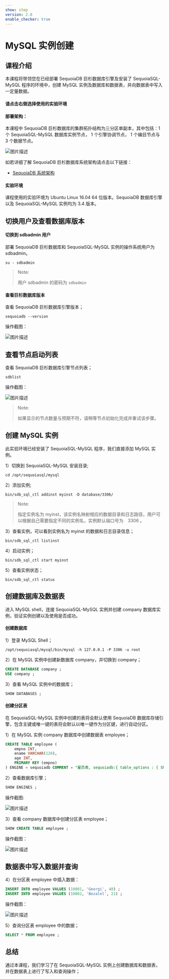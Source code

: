 ```yaml
---
show: step
version: 2.0
enable_checker: true
---
```

# MySQL 实例创建

## 课程介绍

本课程将带领您在已经部署 SequoiaDB 巨杉数据库引擎及安装了 SequoiaSQL-MySQL 程序的环境中，创建 MySQL 实例及数据库和数据表，并向数据表中写入一定量数据。

#### 请点击右侧选择使用的实验环境

#### 部署架构：

本课程中 SequoiaDB 巨杉数据库的集群拓扑结构为三分区单副本，其中包括：1 个 SequoiaSQL-MySQL 数据库实例节点， 1 个引擎协调节点， 1 个编目节点与 3 个数据节点。

![图片描述](https://doc.shiyanlou.com/courses/1469/1207281/8d88e6faed223a26fcdc66fa2ef8d3c5)

如若详细了解 SequoiaDB 巨杉数据库系统架构请点击以下链接：
* [SequoiaDB 系统架构](http://doc.sequoiadb.com/cn/sequoiadb-cat_id-1519649201-edition_id-0)

#### 实验环境

课程使用的实验环境为 Ubuntu Linux 16.04 64 位版本。SequoiaDB 数据库引擎以及 SequoiaSQL-MySQL 实例均为 3.4 版本。


## 切换用户及查看数据库版本

#### 切换到 sdbadmin 用户

部署 SequoiaDB 巨杉数据库和 SequoiaSQL-MySQL 实例的操作系统用户为 sdbadmin。

```shell
su - sdbadmin
```
>Note:
>
>用户 sdbadmin 的密码为 `sdbadmin`

#### 查看巨杉数据库版本

查看 SequoiaDB 巨杉数据库引擎版本；

```shell
sequoiadb --version
```
操作截图：

![图片描述](https://doc.shiyanlou.com/courses/1469/1207281/b4082b0d6d6bdf89d229aa713a53759d)


## 查看节点启动列表

查看 SequoiaDB 巨杉数据库引擎节点列表；

```shell
sdblist 
```

操作截图：

![图片描述](https://doc.shiyanlou.com/courses/1469/1207281/02fcaa58ac27e91688ead137fa748d6e)

>Note:
>
>如果显示的节点数量与预期不符，请稍等节点初始化完成并重试该步骤。



## 创建 MySQL 实例

此实验环境已经安装了 SequoiaSQL-MySQL 程序，我们直接添加 MySQL 实例。

1）切换到 SequoiaSQL-MySQL 安装目录;

```shell
cd /opt/sequoiasql/mysql
```

2）添加实例;

```shell
bin/sdb_sql_ctl addinst myinst -D database/3306/
```

>Note:
>
> 指定实例名为 myinst，该实例名映射相应的数据目录和日志路径，用户可以根据自己需要指定不同的实例名，实例默认端口号为　3306 。

3）查看实例，可以看到实例名为 myinst 的数据和日志目录信息；

```shell
bin/sdb_sql_ctl listinst
```

4）启动实例；

```shell
bin/sdb_sql_ctl start myinst
```

5）查看实例状态；

```shell
bin/sdb_sql_ctl status
```

## 创建数据库及数据表

进入 MySQL shell，连接 SequoiaSQL-MySQL 实例并创建 company 数据库实例，验证实例创建以及使用是否成功。

#### 创建数据库

1）登录 MySQL Shell；

```shell
/opt/sequoiasql/mysql/bin/mysql -h 127.0.0.1 -P 3306 -u root
```

2）在 MySQL 实例中创建新数据库 company，并切换到 company；

```sql
CREATE DATABASE company ;
USE company ;
```

3）查看 MySQL 实例中的数据库；

```sql
SHOW DATABASES ;
```

#### 创建分区表

在 SequoiaSQL-MySQL 实例中创建的表将会默认使用 SequoiaDB 数据库存储引擎，包含主键或唯一键的表将会默认以唯一键作为分区键，进行自动分区。

1）在 MySQL 实例 company 数据库中创建数据表 employee；

```sql
CREATE TABLE employee (
	empno INT,
	ename VARCHAR(128),
	age INT,
	PRIMARY KEY (empno)
) ENGINE = sequoiadb COMMENT = "雇员表, sequoiadb:{ table_options : { ShardingKey : { 'empno' : 1 } , ShardingType : 'hash' , 'Compressed' : true , 'CompressionType' : 'lzw' , 'AutoSplit' : true , 'EnsureShardingIndex' : false } }" ;
```

2）查看数据库引擎；

```sql
SHOW ENGINES ;
```

操作截图:  

![图片描述](https://doc.shiyanlou.com/courses/1540/1207281/d2caef2b1c019578ea0f2d211678ea01)

3）查看 company 数据库中创建分区表 employee；

```sql
SHOW CREATE TABLE employee ;
```

操作截图：

![图片描述](https://doc.shiyanlou.com/courses/1540/1207281/9234e051cb07f00ff82c8ad8245610cf-0)



## 数据表中写入数据并查询

4）在分区表 employee 中插入数据：
```sql
INSERT INTO employee VALUES (10001, 'Georgi', 48) ;
INSERT INTO employee VALUES (10002, 'Bezalel', 21) ;
```

操作截图：

![图片描述](https://doc.shiyanlou.com/courses/1540/1207281/33d20f44d4f70ad15132164cdb2ca6f9-0)

5）查询分区表 employee 中的数据；
```sql
SELECT * FROM employee ;
```


## 总结
通过本课程，我们学习了在 SequoiaSQL-MySQL 实例上创建数据库和数据表，并在数据表上进行了写入和查询操作；
